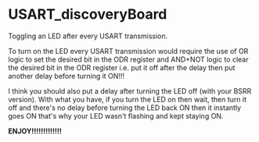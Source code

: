 # USART_discoveryBoard

Toggling an LED after every USART transmission.

To turn on the LED every USART transmission would require the use of OR logic to set the desired bit in the ODR register and
AND+NOT logic to clear the desired bit in the ODR register i.e. put it off after the delay then put another delay before turning it ON!!!

I think you should also put a delay after turning the LED off (with your BSRR version). With what you have, if you turn the LED on then wait, then turn it off and there's no delay before turning the LED back ON then it instantly goes ON that's why your LED wasn't flashing and kept staying ON.



**ENJOY!!!!!!!!!!!!!**
